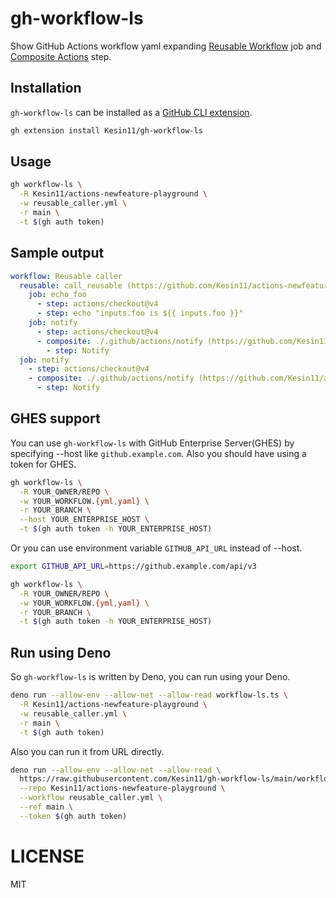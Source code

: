 # gh-workflow-ls

Show GitHub Actions workflow yaml expanding
[Reusable Workflow](https://docs.github.com/en/actions/using-workflows/reusing-workflows)
job and
[Composite Actions](https://docs.github.com/en/actions/creating-actions/creating-a-composite-action)
step.

## Installation

`gh-workflow-ls` can be installed as a
[GitHub CLI extension](https://cli.github.com/manual/gh_extension).

```bash
gh extension install Kesin11/gh-workflow-ls
```

## Usage

```bash
gh workflow-ls \
  -R Kesin11/actions-newfeature-playground \
  -w reusable_caller.yml \
  -r main \
  -t $(gh auth token)
```

## Sample output

```yaml
workflow: Reusable caller
  reusable: call_reusable (https://github.com/Kesin11/actions-newfeature-playground/blob/main/.github/workflows/reusable_callable.yml)
    job: echo_foo
      - step: actions/checkout@v4
      - step: echo "inputs.foo is ${{ inputs.foo }}"
    job: notify
      - step: actions/checkout@v4
      - composite: ./.github/actions/notify (https://github.com/Kesin11/actions-newfeature-playground/blob/main/.github/actions/notify/action.yml)
        - step: Notify
  job: notify
    - step: actions/checkout@v4
    - composite: ./.github/actions/notify (https://github.com/Kesin11/actions-newfeature-playground/blob/main/.github/actions/notify/action.yml)
      - step: Notify
```

## GHES support

You can use `gh-workflow-ls` with GitHub Enterprise Server(GHES) by specifying
--host like `github.example.com`. Also you should have using a token for GHES.

```bash
gh workflow-ls \
  -R YOUR_OWNER/REPO \
  -w YOUR_WORKFLOW.{yml,yaml} \
  -r YOUR_BRANCH \
  --host YOUR_ENTERPRISE_HOST \
  -t $(gh auth token -h YOUR_ENTERPRISE_HOST)
```

Or you can use environment variable `GITHUB_API_URL` instead of --host.

```bash
export GITHUB_API_URL=https://github.example.com/api/v3

gh workflow-ls \
  -R YOUR_OWNER/REPO \
  -w YOUR_WORKFLOW.{yml,yaml} \
  -r YOUR_BRANCH \
  -t $(gh auth token -h YOUR_ENTERPRISE_HOST)
```

## Run using Deno

So `gh-workflow-ls` is written by Deno, you can run using your Deno.

```bash
deno run --allow-env --allow-net --allow-read workflow-ls.ts \
  -R Kesin11/actions-newfeature-playground \
  -w reusable_caller.yml \
  -r main \
  -t $(gh auth token)
```

Also you can run it from URL directly.

```bash
deno run --allow-env --allow-net --allow-read \
  https://raw.githubusercontent.com/Kesin11/gh-workflow-ls/main/workflow-ls.ts \
  --repo Kesin11/actions-newfeature-playground \
  --workflow reusable_caller.yml \
  --ref main \
  --token $(gh auth token)
```

# LICENSE

MIT
